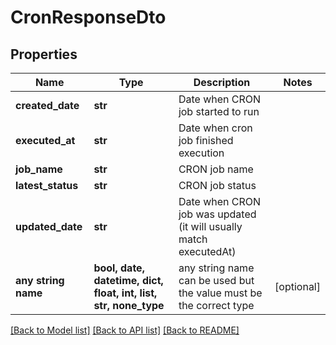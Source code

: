 # CronResponseDto


## Properties
Name | Type | Description | Notes
------------ | ------------- | ------------- | -------------
**created_date** | **str** | Date when CRON job started to run | 
**executed_at** | **str** | Date when cron job finished execution | 
**job_name** | **str** | CRON job name | 
**latest_status** | **str** | CRON job status | 
**updated_date** | **str** | Date when CRON job was updated (it will usually match executedAt) | 
**any string name** | **bool, date, datetime, dict, float, int, list, str, none_type** | any string name can be used but the value must be the correct type | [optional]

[[Back to Model list]](../README.md#documentation-for-models) [[Back to API list]](../README.md#documentation-for-api-endpoints) [[Back to README]](../README.md)


